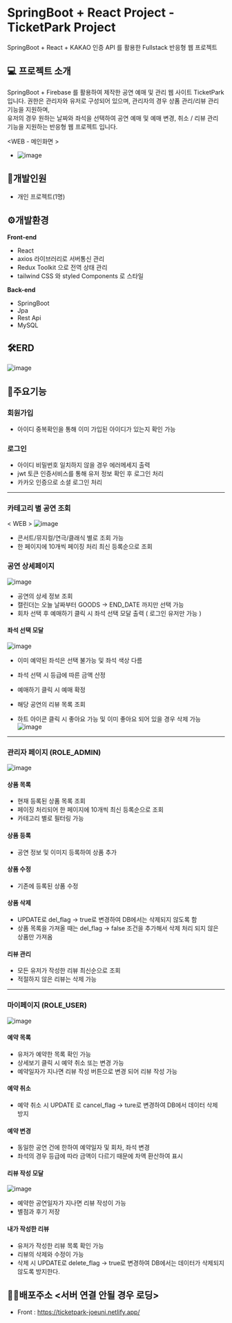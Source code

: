 # SpringBoot + React Project -TicketPark Project 
SpringBoot + React + KAKAO 인증 API 를 활용한 Fullstack 반응형 웹 프로젝트 

## 💻 프로젝트 소개
SpringBoot + Firebase 를 활용하여 제작한 공연 예매 및 관리 웹 사이트 TicketPark 입니다. 
권한은 관리자와 유저로 구성되어 있으며, 관리자의 경우 상품 관리/리뷰 관리 기능을 지원하며,   
유저의 경우 원하는 날짜와 좌석을 선택하여 공연 예매 및 예매 변경, 취소 / 리뷰 관리 기능을 지원하는 반응형 웹 프로젝트 입니다.  

<WEB - 메인화면 >
- ![image](https://github.com/joeuni-ex/ticketpark_app_backend/assets/141595215/e9f28277-fe71-48ec-83c6-d3a09cf86907)


## :raising_hand:개발인원
- 개인 프로젝트(1명)

## ⚙️개발환경
**Front-end**
- React 
- axios 라이브러리로 서버통신 관리
- Redux Toolkit 으로 전역 상태 관리
- tailwind CSS 와 styled Components 로 스타일

**Back-end**
- SpringBoot
- Jpa
- Rest Api
- MySQL
  
## 🛠️ERD
![image](https://github.com/joeuni-ex/ticketpark_app_backend/assets/141595215/7b34142e-9e2e-4abf-8558-82236787b308)


## 📌주요기능

### 회원가입
- 아이디 중복확인을 통해 이미 가입된 아이디가 있는지 확인 가능

### 로그인
- 아이디 비밀번호 일치하지 않을 경우 에러메세지 출력
- jwt 토큰 인증서비스를 통해 유저 정보 확인 후 로그인 처리
- 카카오 인증으로 소셜 로그인 처리

* * *

### 카테고리 별 공연 조회
< WEB > 
![image](https://github.com/joeuni-ex/ticketpark_app_backend/assets/141595215/212d18d5-4e83-4f3e-b981-d301d64cf7c4)


- 콘서트/뮤지컬/연극/클래식 별로 조회 가능
- 한 페이지에 10개씩 페이징 처리 최신 등록순으로 조회


### 공연 상세페이지 
<WEB> 

  ![image](https://github.com/joeuni-ex/ticketpark_app_backend/assets/141595215/6bd00989-bf50-4be2-95f3-c6ad70ff0f82)
  

- 공연의 상세 정보 조회
- 캘린더는 오늘 날짜부터 GOODS -> END_DATE 까지만 선택 가능
- 회차 선택 후 예매하기 클릭 시 좌석 선택 모달 출력 ( 로그인 유저만 가능 )

#### 좌석 선택 모달
![image](https://github.com/joeuni-ex/ticketpark_app_backend/assets/141595215/b579d309-cc8d-43d1-a953-9197f4e4cc1d)
- 이미 예약된 좌석은 선택 불가능 및 좌석 색상 다름
- 좌석 선택 시 등급에 따른 금액 산정
- 예매하기 클릭 시 예매 확정

- 해당 공연의 리뷰 목록 조회
- 하트 아이콘 클릭 시 좋아요 가능 및 이미 좋아요 되어 있을 경우 삭제 가능 
![image](https://github.com/joeuni-ex/ticketpark_app_backend/assets/141595215/d5f5a143-ee3d-4db5-b69e-bd0b6a08880b)


* * *

### 관리자 페이지 (ROLE_ADMIN)
![image](https://github.com/joeuni-ex/ticketpark_app_backend/assets/141595215/6dc2a5e5-ac36-4de4-b0a7-095844dabdf9)

#### 상품 목록
- 현재 등록된 상품 목록 조회
- 페이징 처리되어 한 페이지에 10개씩 최신 등록순으로 조회
- 카테고리 별로 필터링 가능
  
#### 상품 등록 
- 공연 정보 및 이미지 등록하여 상품 추가

#### 상품 수정 
- 기존에 등록된 상품 수정

#### 상품 삭제 
- UPDATE로 del_flag -> true로 변경하여 DB에서는 삭제되지 않도록 함
- 상품 목록을 가져올 때는 del_flag -> false 조건을 추가해서 삭제 처리 되지 않은 상품만 가져옴

#### 리뷰 관리
- 모든 유저가 작성한 리뷰 최신순으로 조회
- 적절하지 않은 리뷰는 삭제 가능 

* * *
### 마이페이지 (ROLE_USER)
![image](https://github.com/joeuni-ex/ticketpark_app_backend/assets/141595215/7a34239d-9ac5-4d87-9e3f-9d94610f4712)

#### 예약 목록 
- 유저가 예약한 목록 확인 가능
- 상세보기 클릭 시 예약 취소 또는 변경 가능
- 예약일자가 지나면 리뷰 작성 버튼으로 변경 되어 리뷰 작성 가능

#### 예약 취소 
- 예약 취소 시 UPDATE 로 cancel_flag -> ture로 변경하여 DB에서 데이터 삭제 방지

#### 예약 변경
- 동일한 공연 건에 한하여 예약일자 및 회차, 좌석 변경
- 좌석의 경우 등급에 따라 금액이 다르기 때문에 차액 환산하여 표시

#### 리뷰 작성 모달
![image](https://github.com/joeuni-ex/ticketpark_app_backend/assets/141595215/5c6c7214-6db2-420a-a30c-567c383da59e)
- 예약한 공연일자가 지나면 리뷰 작성이 가능
- 별점과 후기 저장

#### 내가 작성한 리뷰 
- 유저가 작성한 리뷰 목록 확인 가능
- 리뷰의 삭제와 수정이 가능
- 삭제 시 UPDATE로 delete_flag -> true로 변경하여 DB에서는 데이터가 삭제되지 않도록 방지한다.



## 💁‍♀️배포주소 <서버 연결 안될 경우 로딩> 
- Front : https://ticketpark-joeuni.netlify.app/

